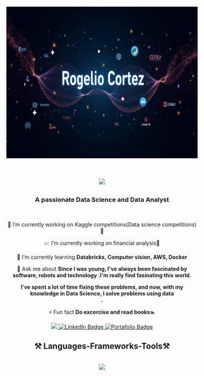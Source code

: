 
<p align=center><img src=https://raw.githubusercontent.com/RogerCortezRosas/RogerCortezRosas/main/images/rogerlogo3.jpg height="400" width="1000"></p>

<h1 align="center">
    <img src="https://readme-typing-svg.herokuapp.com?font=Righteous&size=35&duration=4000&pause=1000&color=F7F7F7&center=true&vCenter=true&width=435&lines=Hi+There+!+%F0%9F%91%8B;I'm+Rogelio+Cortez!" />
</h1>

<h3 align="center">A passionate Data Science and Data Analyst</h3>

<br/>

<div align="center">
 
 🔭 I’m currently working on Kaggle competitions(Data science competitions)🚀

 📈 I’m currently working on financial analysis🚀
 
 🌱 I’m currently learning **Databricks, Computer vision, AWS, Docker**

 💬 Ask me about **Since I was young, I've always been fascinated by software, robots and technology .I'm really find fasinating this world. <div> I've spent a lot of time fixing these problems, and now, with my knowledge in Data Science, I solve problems using data</div>.**

⚡ Fun fact **Do excercise and read books**🏊

 </div>

<div align="center"> 
  <a href="rcortezrosas@gmail.com">
    <img src="https://img.shields.io/badge/Gmail-333333?style=for-the-badge&logo=gmail&logoColor=red" />
  </a>
 <a href="https://www.linkedin.com/in/rogelio-cortez-rosas" target="_blank">
    <img src="https://img.shields.io/badge/LinkedIn-0077B5?style=for-the-badge&logo=linkedin&logoColor=white" alt="LinkedIn Badge" />
<a href="https://sites.google.com/view/rogeliocortez/inicio" target="_blank">
  <img src="https://img.shields.io/badge/Portafolio-000000?style=for-the-badge&logo=internet-explorer&logoColor=white" alt="Portafolio Badge" />
</a>

</a>

  </a>
</div>

<h2 align="center">⚒️ Languages-Frameworks-Tools⚒️</h2>
<br/>
<div align="center">
  <img src="https://skillicons.dev/icons?i=python,tensorflow,pytorch,docker,fastapi,mysql,mongodb,git,github,aws,azure,postman,sklearn" />
</div>



<!--
**RogerCortezRosas/RogerCortezRosas** is a ✨ _special_ ✨ repository because its `README.md` (this file) appears on your GitHub profile.

Here are some ideas to get you started:

- 🔭 I’m currently working on ...
- 🌱 I’m currently learning ...
- 👯 I’m looking to collaborate on ...
- 🤔 I’m looking for help with ...
- 💬 Ask me about ...
- 📫 How to reach me: ...
- 😄 Pronouns: ...
- ⚡ Fun fact: ...
-->
